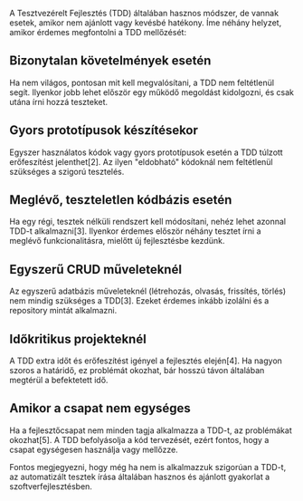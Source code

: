 A Tesztvezérelt Fejlesztés (TDD) általában hasznos módszer, de vannak esetek, amikor nem ajánlott vagy kevésbé hatékony. Íme néhány helyzet, amikor érdemes megfontolni a TDD mellőzését:

## Bizonytalan követelmények esetén

Ha nem világos, pontosan mit kell megvalósítani, a TDD nem feltétlenül segít. Ilyenkor jobb lehet először egy működő megoldást kidolgozni, és csak utána írni hozzá teszteket.

## Gyors prototípusok készítésekor

Egyszer használatos kódok vagy gyors prototípusok esetén a TDD túlzott erőfeszítést jelenthet[2]. Az ilyen "eldobható" kódoknál nem feltétlenül szükséges a szigorú tesztelés.

## Meglévő, teszteletlen kódbázis esetén

Ha egy régi, tesztek nélküli rendszert kell módosítani, nehéz lehet azonnal TDD-t alkalmazni[3]. Ilyenkor érdemes először néhány tesztet írni a meglévő funkcionalitásra, mielőtt új fejlesztésbe kezdünk.

## Egyszerű CRUD műveleteknél

Az egyszerű adatbázis műveleteknél (létrehozás, olvasás, frissítés, törlés) nem mindig szükséges a TDD[3]. Ezeket érdemes inkább izolálni és a repository mintát alkalmazni.

## Időkritikus projekteknél

A TDD extra időt és erőfeszítést igényel a fejlesztés elején[4]. Ha nagyon szoros a határidő, ez problémát okozhat, bár hosszú távon általában megtérül a befektetett idő.

## Amikor a csapat nem egységes

Ha a fejlesztőcsapat nem minden tagja alkalmazza a TDD-t, az problémákat okozhat[5]. A TDD befolyásolja a kód tervezését, ezért fontos, hogy a csapat egységesen használja vagy mellőzze.

Fontos megjegyezni, hogy még ha nem is alkalmazzuk szigorúan a TDD-t, az automatizált tesztek írása általában hasznos és ajánlott gyakorlat a szoftverfejlesztésben.